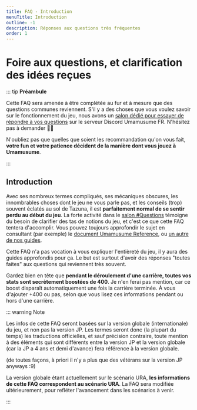 ```yaml
---
title: FAQ - Introduction
menuTitle: Introduction
outline: -1
description: Réponses aux questions très fréquentes
order: 1
---
```


# Foire aux questions, et clarification des idées reçues

::: tip **Préambule**

Cette FAQ sera amenée à être complétée au fur et à mesure que des questions communes reviennent. S'il y a des choses que vous voulez savoir sur le fonctionnement du jeu, nous avons un [salon dédié pour essayer de répondre à vos questions](https://discord.com/channels/1349115403615600680/1356911172573597827) sur le serveur Discord Umamusume FR. N'hésitez pas à demander 👋🏿

N'oubliez pas que quelles que soient les recommandation qu'on vous fait, **votre fun et votre patience décident de la manière dont vous jouez à Umamusume**.

:::

## Introduction

Avec ses nombreux termes compliqués, ses mécaniques obscures, les innombrables choses dont le jeu ne vous parle pas, et les conseils (trop) souvent éclatés au sol de Tazuna, il est **parfaitement normal de se sentir perdu au début du jeu**. La forte activité dans le [salon #Questions](https://discord.com/channels/1349115403615600680/1356911172573597827) témoigne du besoin de clarifier des tas de notions du jeu, et c'est ce que cette FAQ tentera d'accomplir. Vous pouvez toujours approfondir le sujet en consultant (par exemple) le [document Umamusume Reference](https://docs.google.com/document/d/11X2P7pLuh-k9E7PhRiD20nDX22rNWtCpC1S4IMx_8pQ/preview?tab=t.0), ou [un autre de nos guides](https://github.com/UmafanFR/guide/wiki/Guides-et-aides-pour-Umamusume-en-Fran%C3%A7ais).

Cette FAQ n'a pas vocation à vous expliquer l'entièreté du jeu, il y aura des guides approfondis pour ça. Le but est surtout d'avoir des réponses "toutes faites" aux questions qui reviennent très souvent.

Gardez bien en tête que **pendant le déroulement d'une carrière, toutes vos stats sont secrètement boostées de 400**. Je n'en ferai pas mention, car ce boost disparaît automatiquement une fois la carrière terminée. À vous d'ajouter +400 ou pas, selon que vous lisez ces informations pendant ou hors d'une carrière.

::: warning Note

Les infos de cette FAQ seront basées sur la version globale (internationale) du jeu, et non pas la version JP. Les termes seront donc (la plupart du temps) les traductions officielles, et sauf précision contraire, toute mention à des éléments qui sont différents entre la version JP et la version globale (car la JP a 4 ans et demi d'avance) fera référence à la version globale.

(de toutes façons, à priori il n'y a plus que des vétérans sur la version JP anyways :9)

La version globale étant actuellement sur le scénario URA, **les informations de cette FAQ correspondent au scénario URA**. La FAQ sera modifiée ultérieurement, pour refléter l'avancement dans les scénarios à venir.

:::
